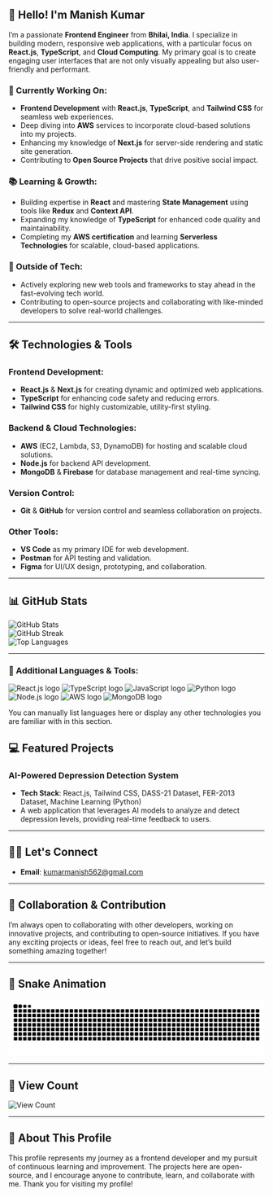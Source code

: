 

## 👋 Hello! I'm Manish Kumar

I’m a passionate **Frontend Engineer** from **Bhilai, India**. I specialize in building modern, responsive web applications, with a particular focus on **React.js**, **TypeScript**, and **Cloud Computing**. My primary goal is to create engaging user interfaces that are not only visually appealing but also user-friendly and performant.

### 🔭 Currently Working On:
- **Frontend Development** with **React.js**, **TypeScript**, and **Tailwind CSS** for seamless web experiences.
- Deep diving into **AWS** services to incorporate cloud-based solutions into my projects.
- Enhancing my knowledge of **Next.js** for server-side rendering and static site generation.
- Contributing to **Open Source Projects** that drive positive social impact.

### 📚 Learning & Growth:
- Building expertise in **React** and mastering **State Management** using tools like **Redux** and **Context API**.
- Expanding my knowledge of **TypeScript** for enhanced code quality and maintainability.
- Completing my **AWS certification** and learning **Serverless Technologies** for scalable, cloud-based applications.

### 🌱 Outside of Tech:
- Actively exploring new web tools and frameworks to stay ahead in the fast-evolving tech world.
- Contributing to open-source projects and collaborating with like-minded developers to solve real-world challenges.

---

## 🛠 Technologies & Tools

### **Frontend Development:**
- **React.js** & **Next.js** for creating dynamic and optimized web applications.
- **TypeScript** for enhancing code safety and reducing errors.
- **Tailwind CSS** for highly customizable, utility-first styling.

### **Backend & Cloud Technologies:**
- **AWS** (EC2, Lambda, S3, DynamoDB) for hosting and scalable cloud solutions.
- **Node.js** for backend API development.
- **MongoDB** & **Firebase** for database management and real-time syncing.

### **Version Control:**
- **Git** & **GitHub** for version control and seamless collaboration on projects.

### **Other Tools:**
- **VS Code** as my primary IDE for web development.
- **Postman** for API testing and validation.
- **Figma** for UI/UX design, prototyping, and collaboration.

---

## 📊 GitHub Stats

![GitHub Stats](https://github-readme-stats.vercel.app/api?username=kumarmanish562&theme=dark&hide_border=false&include_all_commits=true&count_private=true)  
![GitHub Streak](https://nirzak-streak-stats.vercel.app/?user=kumarmanish562&theme=dark&hide_border=false)  
![Top Languages](https://github-readme-stats.vercel.app/api/top-langs/?username=kumarmanish562&theme=dark&hide_border=false&layout=compact)  

---

### 📝 Additional Languages & Tools:

<div align="left">
  <img src="https://cdn.jsdelivr.net/gh/devicons/devicon/icons/react/react-original-wordmark.svg" height="40" alt="React.js logo" />
  <img src="https://cdn.jsdelivr.net/gh/devicons/devicon/icons/typescript/typescript-plain.svg" height="40" alt="TypeScript logo" />
  <img src="https://cdn.jsdelivr.net/gh/devicons/devicon/icons/javascript/javascript-original.svg" height="40" alt="JavaScript logo" />
  <img src="https://cdn.jsdelivr.net/gh/devicons/devicon/icons/python/python-original-wordmark.svg" height="40" alt="Python logo" />

  <img src="https://cdn.jsdelivr.net/gh/devicons/devicon/icons/nodejs/nodejs-original-wordmark.svg" height="40" alt="Node.js logo" />
  <img src="https://cdn.jsdelivr.net/gh/devicons/devicon/icons/amazonwebservices/amazonwebservices-line-wordmark.svg" height="40" alt="AWS logo" />
  <img src="https://cdn.jsdelivr.net/gh/devicons/devicon/icons/mongodb/mongodb-original-wordmark.svg" height="40" alt="MongoDB logo" />
</div>


You can manually list languages here or display any other technologies you are familiar with in this section.

## 💻 Featured Projects

### **AI-Powered Depression Detection System**
- **Tech Stack**: React.js, Tailwind CSS, DASS-21 Dataset, FER-2013 Dataset, Machine Learning (Python)
- A web application that leverages AI models to analyze and detect depression levels, providing real-time feedback to users.


---

## 🧑‍💻 Let's Connect

- **Email**: [kumarmanish562@gmail.com](mailto:kumarmanish562@gmail.com)


---

## 🌱 Collaboration & Contribution

I’m always open to collaborating with other developers, working on innovative projects, and contributing to open-source initiatives. If you have any exciting projects or ideas, feel free to reach out, and let’s build something amazing together!

---

## 🐍 Snake Animation

![Snake animation](https://raw.githubusercontent.com/kumarmanish562/kumarmanish562/output/snake.svg)

---

## 👀 View Count

![View Count](https://visitcount.itsvg.in/api?id=kumarmanish562&icon=0&color=0)

---

## 🚀 About This Profile

This profile represents my journey as a frontend developer and my pursuit of continuous learning and improvement. The projects here are open-source, and I encourage anyone to contribute, learn, and collaborate with me. Thank you for visiting my profile!



